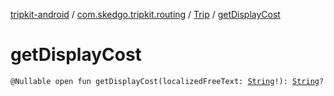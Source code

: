 [tripkit-android](../../index.md) / [com.skedgo.tripkit.routing](../index.md) / [Trip](index.md) / [getDisplayCost](./get-display-cost.md)

# getDisplayCost

`@Nullable open fun getDisplayCost(localizedFreeText: `[`String`](https://kotlinlang.org/api/latest/jvm/stdlib/kotlin/-string/index.html)`!): `[`String`](https://kotlinlang.org/api/latest/jvm/stdlib/kotlin/-string/index.html)`?`